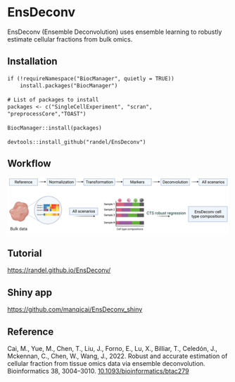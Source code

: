 # EnsDeconv
EnsDeconv (Ensemble Deconvolution) uses ensemble learning to robustly estimate cellular fractions from bulk omics.


## Installation

```
if (!requireNamespace("BiocManager", quietly = TRUE))
    install.packages("BiocManager")

# List of packages to install
packages <- c("SingleCellExperiment", "scran", "preprocessCore","TOAST")

BiocManager::install(packages)

devtools::install_github("randel/EnsDeconv")
```

## Workflow
<img src = "./man/figures/EnsDeconv_algorithm.png">


Tutorial
-----------------
https://randel.github.io/EnsDeconv/

Shiny app
-----------------
https://github.com/manqicai/EnsDeconv_shiny


## Reference
Cai, M., Yue, M., Chen, T., Liu, J., Forno, E., Lu, X., Billiar, T., Celedón, J., Mckennan, C., Chen, W., Wang, J., 2022. Robust and accurate estimation of cellular fraction from tissue omics data via ensemble deconvolution. Bioinformatics 38, 3004–3010. [10.1093/bioinformatics/btac279](https://academic.oup.com/bioinformatics/article-abstract/38/11/3004/6570586?redirectedFrom=fulltext) 
